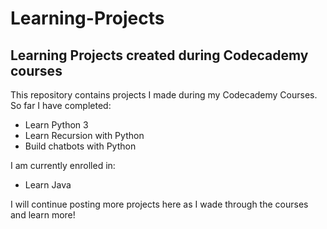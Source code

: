 # Learning-Projects
## Learning Projects created during Codecademy courses

This repository contains projects I made during my Codecademy Courses.
So far I have completed:
- Learn Python 3
- Learn Recursion with Python
- Build chatbots with Python

I am currently enrolled in:
- Learn Java

I will continue posting more projects here as I wade through the courses and learn more!
